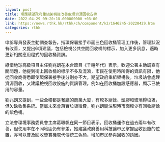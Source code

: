 ```yaml
---
layout: post
title: 環團期望政府重組架構後改善處理資源回收安排
date: 2022-04-29 09:20:18.000000000 +08:00
link: https://news.rthk.hk/rthk/ch/component/k2/1646245-20220429.htm
categories: rthk
---
```


申訴專員發表主動調查報告，指環保署接手市面三色回收桶管理工作後，管理狀況有改善，又提出6項建議，包括檢視公共空間回收桶的標示，加入更多訊息，適時更新相關應用程式的回收桶資訊。

綠惜地球高級項目主任劉兆朗在本台節目《千禧年代》表示，歡迎公署主動調查有關問題，他提到街上回收桶的標示不多及混淆，市民在使用時所得的資訊有限，他從回收商得悉即使環保署接手後分別亦不大，期望政府重組架構後，垃圾站會處理資源回收，又建議檢視回收設施的資訊管理，例如在回收桶加設感應器，顯示已使用的容量。

劉兆朗又提到，一些全幢都是餐廳的商業大廈，有較多廚餘、塑膠和玻璃樽垃圾，但欠缺收集系統。當局未來會落實垃圾徵費，劉兆朗關注現時市面較少有回收廚餘的紫色桶。

立法會環境事務委員會主席葛珮帆在同一節目表示，回收桶運作在過去兩年有改善，但使用率在不同地區仍有參差，她建議政府善用科技讓市民掌握回收設施的位置，亦可以普及回收獎賞機取代傳統三色桶，增加市民參與回收的誘因。
